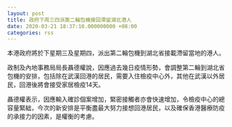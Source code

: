 ```yaml
---
layout: post
title: 政府下周三四派第二輪包機接回滯留湖北港人
date: 2020-03-21 18:37:10.000000000 +08:00
categories: rss
---
```


本港政府將於下星期三及星期四，派出第二輪包機到湖北省接載滯留當地的港人。

政制及內地事務局局長聶德權說，因應過去幾日疫情形勢，會調整第二輪到湖北省包機的安排，包括除在武漢回港的居民，需要入住檢疫中心外，其他在武漢以外居民，回港後將會接受家居檢疫14天。

聶德權表示，因應輸入確診個案增加，緊密接觸者亦會快速增加，令檢疫中心的總容量緊絀，今次的新安排是平衡盡最大努力接想回港居民，以及確保香港醫療防疫的承接力的因素，是權衡的考慮。
